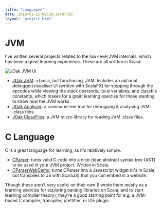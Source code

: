```yaml
---
title: "Languages"
date: 2018-01-15T09:50:29+07:00
layout: "project.html"
---
```

# JVM
I've written several projects related to the low-level JVM internals, which has been a great learning experience.  These are all written in Scala:

![JOak JVM UI](/Words/images/joak_jvm.jpg)

* [JOak JVM](https://github.com/programmatix/JOakJVM): a basic, but functioning, JVM.  Includes an optional debugger/visualiser UI (written with ScalaFX) for stepping through the opcodes while viewing the stack operands, local variables, and classfile constants, which makes for a great learning exercise for those wanting to know how the JVM works.
* [JOak Analyser](https://github.com/programmatix/JOakAnalyser): a command-line tool for debugging & analysing JVM .class files.
* [JOak ClassFiles](https://github.com/programmatix/JOakClassFiles): a JVM micro-library for reading JVM .class files.

# C Language
C is a great language for learning, as it's relatively simple.

* [CParser](https://github.com/programmatix/CParser): turns valid C code into a nice clean abstract syntax tree (AST) to be used in your JVM project.  Written in Scala.
* [CParserWebDemo](https://github.com/programmatix/CParserWebDemo): turns CParser into a Javascript widget (it's in Scala, but transpiles to JS with ScalaJS) that you can embed in a website.

Though these aren't very useful on their own (I wrote them mostly as a learning exercise for exploring parsing libraries on Scala, and to start learning compiler theory), they're a good starting point for e.g. a JVM-based C compiler, transpiler, prettifier, or IDE plugin.
